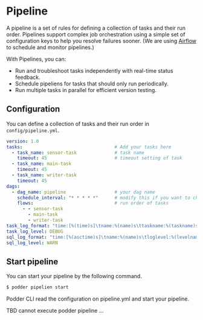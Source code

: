 # Pipeline
A pipeline is a set of rules for defining a collection of tasks and their run order. Pipelines support complex job orchestration using a simple set of configuration keys to help you resolve failures sooner. (We are using [Airflow](https://airflow.apache.org/) to schedule and monitor pipelines.)

With Pipelines, you can:
- Run and troubleshoot tasks independently with real-time status feedback.
- Schedule pipeliens for tasks that should only run periodically.
- Run multiple tasks in parallel for efficient version testing.


## Configuration
You can define a collection of tasks and their run order in `config/pipeline.yml`.
```yaml
version: 1.0
tasks:                                  # Add your tasks here
  - task_name: sensor-task              # task name
    timeout: 45                         # timeout setting of task 
  - task_name: main-task
    timeout: 45
  - task_name: writer-task
    timeout: 45
dags:
  - dag_name: pipeline                  # your dag name
    schedule_interval: "* * * * *"      # modify this if you want to change schedule interval. (Cron expression)
    flows:                              # run order of tasks
      - - sensor-task
        - main-task
        - writer-task
task_log_format: "time:[%(time)s]\tname:%(name)s\ttaskname:%(taskname)s\tscriptinfo:[%(scriptinfo)s]\tloglevel:%(levelname)s\tprogresstime:%(progresstime)s\ttasktime:%(tasktime)s\tmessage:[%(message)s]"
task_log_level: DEBUG
sql_log_format: "time:[%(asctime)s]\tname:%(name)s\tloglevel:%(levelname)s\tmessage:[%(message)s]"
sql_log_level: WARN
```

## Start pipeline
You can start your pipeline by the following command.
```bash
$ podder pipelien start
```
Podder CLI read the configuration on pipeline.yml and start your pipeline.

TBD cannot execute podder pipeline ...